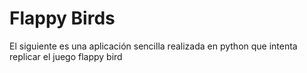 # Flappy Birds
 El siguiente es una aplicación sencilla realizada en python que intenta replicar el juego flappy bird 
